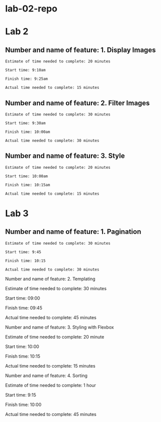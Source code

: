 # lab-02-repo

# Lab 2

## Number and name of feature: 1. Display Images

    Estimate of time needed to complete: 20 minutes

    Start time: 9:10am

    Finish time: 9:25am

    Actual time needed to complete: 15 minutes

## Number and name of feature: 2. Filter Images

    Estimate of time needed to complete: 30 minutes

    Start time: 9:30am

    Finish time: 10:00am

    Actual time needed to complete: 30 minutes

## Number and name of feature: 3. Style

    Estimate of time needed to complete: 20 minutes

    Start time: 10:00am

    Finish time: 10:15am

    Actual time needed to complete: 15 minutes

# Lab 3

## Number and name of feature: 1. Pagination

    Estimate of time needed to complete: 30 minutes
    
    Start time: 9:45
    
    Finish time: 10:15
    
    Actual time needed to complete: 30 minutes

Number and name of feature: 2. Templating

Estimate of time needed to complete: 30 minutes

Start time: 09:00

Finish time: 09:45

Actual time needed to complete: 45 minutes

Number and name of feature: 3. Styling with Flexbox

Estimate of time needed to complete: 20 minute

Start time: 10:00

Finish time: 10:15

Actual time needed to complete: 15 minutes

Number and name of feature: 4. Sorting

Estimate of time needed to complete: 1 hour

Start time: 9:15

Finish time: 10:00

Actual time needed to complete: 45 minutes